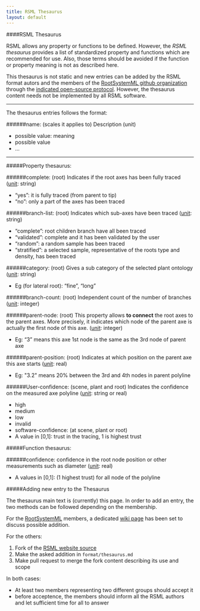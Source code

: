 ```yaml
---
title: RSML Thesaurus
layout: default
---
```



####RSML Thesaurus

RSML allows any property or functions to be defined. However, the *RSML thesaurus* provides a list of standardized property and functions which are recommended for use. Also, those terms should be avoided if the function or property meaning is not as described here.

This thesaurus is not static and new entries can be added by the RSML format autors and the members of the [RootSystemML github organization][RSML org] through the [indicated open-source protocol][new-entries]. However, the thesaurus content needs not be implemented by all RSML software.


[new-entries]: #adding-new-entry-to-the-thesaurus


________ 
The thesaurus entries follows the format:

######name: (scales it applies to)
Description (unit)

 - possible value: meaning
 - possible value
 - ...
 
________ 



#####Property thesaurus:

######complete: (root)
Indicates if the root axes has been fully traced ([unit][]: string)

 - “yes”: it is fully traced (from parent to tip)
 - “no”: only a part of the axes has been traced
 
######branch-list: (root)
Indicates which sub-axes have been traced ([unit][]: string)

 - “complete”: root children branch have all been traced
 - “validated”: complete and it has been validated by the user
 - “random”: a random sample has been traced
 - “stratified”: a selected sample, representative of the roots type and density, has been traced
 
######category: (root)
Gives a sub category of the selected plant ontology ([unit][]: string)

 - Eg (for lateral root): “fine”, “long”
 
######branch-count: (root)
Independent count of the number of branches ([unit][]: integer)

######parent-node: (root)
This property allows **to connect** the root axes to the parent axes. More precisely, it indicates which node of the parent axe is actually the first node of this axe. ([unit][]: integer)

 - Eg: “3” means this axe 1st node is the same as the 3rd node of parent axe
 
######parent-position: (root)
Indicates at which position on the parent axe this axe starts ([unit][]: real)

 - Eg: "3.2" means 20% between the 3rd and 4th nodes in parent polyline

######User-confidence: (scene, plant and root)
Indicates the confidence on the measured axe polyline ([unit][]: string or real)

 - high
 - medium
 - low
 - invalid
 - software-confidence: (at scene, plant or root)
 - A value in [0,1]: trust in the tracing, 1 is highest trust


 
#####Function thesaurus:

######confidence:
confidence in the root node position or other measurements such as diameter ([unit][]: real)

 - A values in \[0,1\]: (1 highest trust) for all node of the polyline


 
#####Adding new entry to the Thesaurus

The thesaurus main text is (currently) this page. In order to add an entry, the two methods can be followed depending on the membership.

For the [RootSystemML][RSML org] members, a dedicated [wiki page][] has been set to discuss possible addition.

For the others:

 1. Fork of the [RSML website source][RSML_site_git]
 2. Make the asked addition in `format/thesaurus.md` 
 3. Make pull request to merge the fork content describing its use and scope
 
In both cases:

 - At least two members representing two different groups should accept it
 - before acceptence, the members should inform all the RSML authors and let sufficient time for all to answer
 

 
[unit]: units
[wiki page]: https://github.com/RootSystemML/RootSystemML.github.io/wiki/Thesaurus
[RSML org]: https://github.com/RootSystemML
[RSML_site_git]: https://github.com/RootSystemML/RootSystemML.github.io

